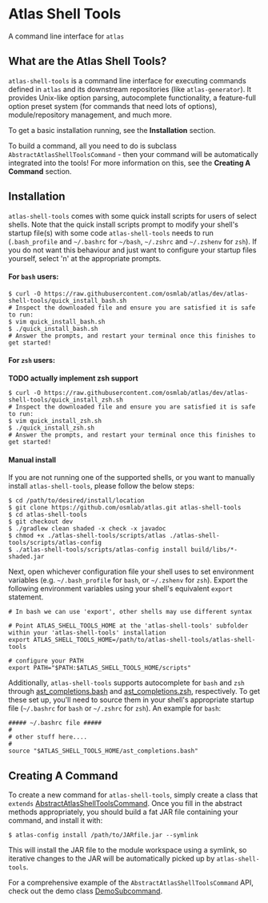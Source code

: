# Atlas Shell Tools
A command line interface for `atlas`

## What are the Atlas Shell Tools?
`atlas-shell-tools` is a command line interface for executing commands defined in `atlas` and its downstream repositories (like `atlas-generator`). It provides Unix-like option parsing, autocomplete functionality, a feature-full option preset system (for commands that need lots of options), module/repository management, and much more.

To get a basic installation running, see the **Installation** section.

To build a command, all you need to do is subclass `AbstractAtlasShellToolsCommand` - then your command will be automatically integrated into the tools! For more information on this, see the **Creating A Command** section.

## Installation
`atlas-shell-tools` comes with some quick install scripts for users of select shells.
Note that the quick install scripts prompt to modify your shell's startup file(s)
with some code `atlas-shell-tools` needs to run (`.bash_profile` and `~/.bashrc`
for `~/bash`, `~/.zshrc` and `~/.zshenv` for `zsh`). If you do not want this behaviour
and just want to configure your startup files yourself, select 'n' at the appropriate prompts.



#### For `bash` users:
```
$ curl -O https://raw.githubusercontent.com/osmlab/atlas/dev/atlas-shell-tools/quick_install_bash.sh
# Inspect the downloaded file and ensure you are satisfied it is safe to run:
$ vim quick_install_bash.sh
$ ./quick_install_bash.sh
# Answer the prompts, and restart your terminal once this finishes to get started!
```

#### For `zsh` users:
**TODO actually implement zsh support**
```
$ curl -O https://raw.githubusercontent.com/osmlab/atlas/dev/atlas-shell-tools/quick_install_zsh.sh
# Inspect the downloaded file and ensure you are satisfied it is safe to run:
$ vim quick_install_zsh.sh
$ ./quick_install_zsh.sh
# Answer the prompts, and restart your terminal once this finishes to get started!
```

#### Manual install
If you are not running one of the supported shells, or you want to manually
install `atlas-shell-tools`, please follow the below steps:

```
$ cd /path/to/desired/install/location
$ git clone https://github.com/osmlab/atlas.git atlas-shell-tools
$ cd atlas-shell-tools
$ git checkout dev
$ ./gradlew clean shaded -x check -x javadoc
$ chmod +x ./atlas-shell-tools/scripts/atlas ./atlas-shell-tools/scripts/atlas-config
$ ./atlas-shell-tools/scripts/atlas-config install build/libs/*-shaded.jar
```
Next, open whichever configuration file your shell uses to set environment variables (e.g. `~/.bash_profile` for `bash`, or `~/.zshenv` for `zsh`). Export the following environment variables using your shell's equivalent `export` statement.
```
# In bash we can use 'export', other shells may use different syntax

# Point ATLAS_SHELL_TOOLS_HOME at the 'atlas-shell-tools' subfolder within your 'atlas-shell-tools' installation
export ATLAS_SHELL_TOOLS_HOME=/path/to/atlas-shell-tools/atlas-shell-tools

# configure your PATH
export PATH="$PATH:$ATLAS_SHELL_TOOLS_HOME/scripts"
```
Additionally, `atlas-shell-tools` supports autocomplete for `bash` and `zsh` through [ast_completions.bash](https://github.com/osmlab/atlas/blob/dev/atlas-shell-tools/ast_completions.bash) and [ast_completions.zsh](https://github.com/osmlab/atlas/blob/dev/atlas-shell-tools/ast_completions.zsh), respectively. To get these set up, you'll need to source them in your shell's appropriate startup file (`~/.bashrc` for `bash` or `~/.zshrc` for `zsh`).
An example for `bash`:
```
##### ~/.bashrc file #####
#
# other stuff here....
#
source "$ATLAS_SHELL_TOOLS_HOME/ast_completions.bash"
```

## Creating A Command
To create a new command for `atlas-shell-tools`, simply create a class that `extends` [AbstractAtlasShellToolsCommand](https://github.com/osmlab/atlas/blob/dev/src/main/java/org/openstreetmap/atlas/utilities/command/AbstractAtlasShellToolsCommand.java). Once you fill in the abstract methods appropriately, you should build a fat JAR file containing your command, and install it with: 
```
$ atlas-config install /path/to/JARfile.jar --symlink
```
This will install the JAR file to the module workspace using a symlink, so iterative changes to the JAR will be automatically picked up by `atlas-shell-tools`.

For a comprehensive example of the `AbstractAtlasShellToolsCommand` API, check out the demo class [DemoSubcommand](https://github.com/osmlab/atlas/blob/dev/src/main/java/org/openstreetmap/atlas/utilities/command/subcommands/DemoSubcommand.java).
